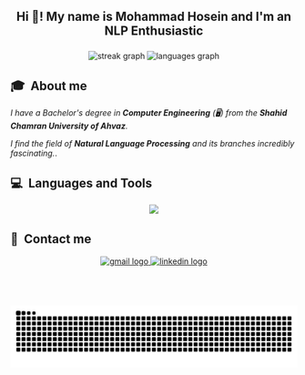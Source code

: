 <h2 align="center">Hi 👋! My name is Mohammad Hosein and I'm an NLP Enthusiastic</h2>

###

<div align="center">
  <img src="https://streak-stats.demolab.com?user=MohammadHMazarei&locale=en&mode=daily&theme=dracula&hide_border=false&border_radius=5" height="150" alt="streak graph"  />
  <img src="https://github-readme-stats.vercel.app/api/top-langs?username=MohammadHMazarei&locale=en&hide_title=false&layout=compact&card_width=320&langs_count=6&theme=dracula&hide_border=false" height="150" alt="languages graph"  />
</div>

###

## 🎓 &nbsp;About me
*I have a Bachelor's degree in ***Computer Engineering*** (🖥️) from the ***Shahid Chamran University of Ahvaz***.*

*I find the field of ***Natural Language Processing*** and its branches incredibly fascinating.*.


## 💻 &nbsp;Languages and Tools

<p align="center"><img src="https://skillicons.dev/icons?i=py,r,js,ts,java,cpp,c,latex,pytorch,tensorflow,nestjs,mongodb,postgres,redis,vscode,anaconda,git,linux,nginx,aws,&perline=20"><p>

###

## 💬 &nbsp;Contact me

<div align="center">
  <a href="mailto:mmdmazarei2002@gmail.com" rel="nofollow noreferrer">
    <img src="https://raw.githubusercontent.com/maurodesouza/profile-readme-generator/master/src/assets/icons/social/gmail/default.svg" width="47" height="35" alt="gmail logo"  />
  </a>
  <a href="https://www.linkedin.com/in/mohammad-hossein-mazarei" rel="nofollow noreferrer">
    <img src="https://raw.githubusercontent.com/maurodesouza/profile-readme-generator/master/src/assets/icons/social/linkedin/default.svg" width="47" height="35" alt="linkedin logo"  />
  </a>
</div>

###

<br clear="both">

## 

<img src="https://raw.githubusercontent.com/MohammadHMazarei/MohammadHMazarei/output/snake.svg" alt="Snake animation" />

###

<!--
**MohammadHMazarei/MohammadHMazarei** is a ✨ _special_ ✨ repository because its `README.md` (this file) appears on your GitHub profile.

Here are some ideas to get you started:

- 🔭 I’m currently working on ...
- 🌱 I’m currently learning ...
- 👯 I’m looking to collaborate on ...
- 🤔 I’m looking for help with ...
- 💬 Ask me about ...
- 📫 How to reach me: ...
- 😄 Pronouns: ...
- ⚡ Fun fact: ...
-->
